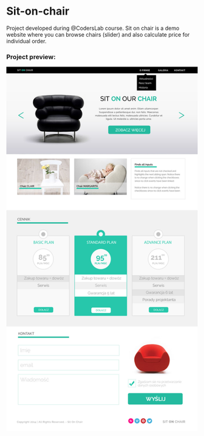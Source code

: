 # Sit-on-chair

Project developed during @CodersLab course. Sit on chair is a demo website where you can browse chairs (slider) and also calculate price for individual order.

### Project preview:

![alt text](https://github.com/marasmadwa/Sit-on-chair/blob/master/images/warsztat1.jpg)
